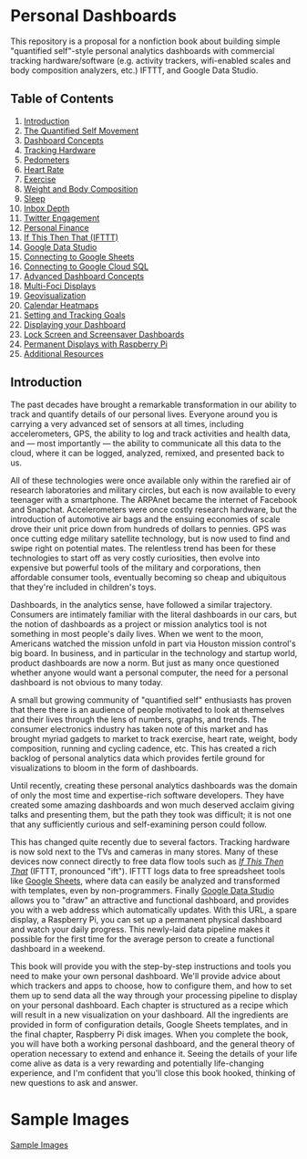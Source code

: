 # Personal Dashboards

This repository is a proposal for a nonfiction book about building simple "quantified self"-style personal analytics dashboards with commercial tracking hardware/software (e.g. activity trackers, wifi-enabled scales and body composition analyzers, etc.) IFTTT, and Google Data Studio.

## Table of Contents
1. [Introduction](#introduction)
2. [The Quantified Self Movement]( )
3. [Dashboard Concepts]( )
4. [Tracking Hardware]( )
  1. [Pedometers]( )
  2. [Heart Rate]( )
  5. [Exercise]( )
  3. [Weight and Body Composition]( )
  4. [Sleep]( )
  5. [Inbox Depth]( )
  6. [Twitter Engagement]( )
  7. [Personal Finance]( )
5. [If This Then That (IFTTT)]( )
6. [Google Data Studio]( )
  1. [Connecting to Google Sheets]( )
  2. [Connecting to Google Cloud SQL]( )
7. [Advanced Dashboard Concepts]( )
  1. [Multi-Foci Displays]( )
  2. [Geovisualization]( )
  3. [Calendar Heatmaps]( )
  3. [Setting and Tracking Goals]( )
8. [Displaying your Dashboard]( )
  1. [Lock Screen and Screensaver Dashboards]( )
  2. [Permanent Displays with Raspberry Pi]( )
9. [Additional Resources]( )

## Introduction

The past decades have brought a remarkable transformation in our ability to track and quantify details of our personal lives. Everyone around you is carrying a very advanced set of sensors at all times, including accelerometers, GPS, the ability to log and track activities and health data, and — most importantly — the ability to communicate all this data to the cloud, where it can be logged, analyzed, remixed, and presented back to us.

All of these technologies were once available only within the rarefied air of research laboratories and military circles, but each is now available to every teenager with a smartphone. The ARPAnet became the internet of Facebook and Snapchat. Accelerometers were once costly research hardware, but the introduction of automotive air bags and the ensuing economies of scale drove their unit price down from hundreds of dollars to pennies. GPS was once cutting edge military satellite technology, but is now used to find and swipe right on potential mates. The relentless trend has been for these technologies to start off as very costly curiosities, then evolve into expensive but powerful tools of the military and corporations, then affordable consumer tools, eventually becoming so cheap and ubiquitous that they're included in children's toys.

Dashboards, in the analytics sense, have followed a similar trajectory. Consumers are intimately familiar with the literal dashboards in our cars, but the notion of dashboards as a project or mission analytics tool is not something in most people's daily lives. When we went to the moon, Americans watched the mission unfold in part via Houston mission control's big board. In business, and in particular in the technology and startup world, product dashboards are now a norm. But just as many once questioned whether anyone would want a personal computer, the need for a personal dashboard is not obvious to many today.

A small but growing community of "quantified self" enthusiasts has proven that there there is an audience of people motivated to look at themselves and their lives through the lens of numbers, graphs, and trends. The consumer electronics industry has taken note of this market and has brought myriad gadgets to market to track exercise, heart rate, weight, body composition, running and cycling cadence, etc. This has created a rich backlog of personal analytics data which provides fertile ground for visualizations to bloom in the form of dashboards.

Until recently, creating these personal analytics dashboards was the domain of only the most time and expertise-rich software developers. They have created some amazing dashboards and won much deserved acclaim giving talks and presenting them, but the path they took was difficult; it is not one that any sufficiently curious and self-examining person could follow.

This has changed quite recently due to several factors. Tracking hardware is now sold next to the TVs and cameras in many stores. Many of these devices now connect directly to free data flow tools such as [_If This Then That_]() (IFTTT, pronounced "ift"). IFTTT logs data to free spreadsheet tools like [Google Sheets]( ), where data can easily be analyzed and transformed with templates, even by non-programmers. Finally [Google Data Studio]( ) allows you to "draw" an attractive and functional dashboard, and provides you with a web address which automatically updates. With this URL, a spare display, a Raspberry Pi, you can set up a permanent physical dashboard and watch your daily progress. This newly-laid data pipeline makes it possible for the first time for the average person to create a functional dashboard in a weekend.

This book will provide you with the step-by-step instructions and tools you need to make your own personal dashboard. We'll provide advice about which trackers and apps to choose, how to configure them, and how to set them up to send data all the way through your processing pipeline to display on your personal dashboard. Each chapter is structured as a recipe which will result in a new visualization on your dashboard. All the ingredients are provided in form of configuration details, Google Sheets templates, and in the final chapter, Raspberry Pi disk images. When you complete the book, you will have both a working personal dashboard, and the general theory of operation necessary to extend and enhance it. Seeing the details of your life come alive as data is a very rewarding and potentially life-changing experience, and I'm confident that you'll close this book hooked, thinking of new questions to ask and answer.

# Sample Images
[Sample Images](img)

